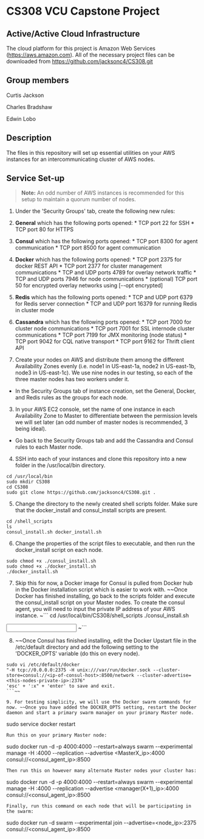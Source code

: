 # CS308 VCU Capstone Project

## Active/Active Cloud Infrastructure 
The cloud platform for this project is Amazon Web Services (https://aws.amazon.com). All of the necessary project files can be downloaded from https://github.com/jacksonc4/CS308.git

Group members
---
Curtis Jackson 

Charles Bradshaw 

Edwin Lobo

Description
---

The files in this repository will set up essential utilities on your AWS instances for an intercommunicating cluster of AWS nodes. 

Service Set-up
---
>  **Note:** An odd number of AWS instances is recommended for this setup to maintain a quorum number of nodes.

1. Under the 'Security Groups' tab, create the following new rules:

  1. **General** which has the following ports opened:
    * TCP port 22 for SSH
    * TCP port 80 for HTTPS
    
  2. **Consul** which has the following ports opened:
    * TCP port 8300 for agent communication
    * TCP port 8500 for agent communication
    
  3. **Docker** which has the following ports opened:
    * TCP port 2375 for docker REST API 
    * TCP port 2377 for cluster management communications
    * TCP and UDP ports 4789 for overlay network traffic
    * TCP and UDP ports 7946 for node communications
    * (optional) TCP port 50 for encrypted overlay networks using [--opt encrypted]

  4. **Redis** which has the following ports opened:
    * TCP and UDP port 6379 for Redis server connection
    * TCP and UDP port 16379 for running Redis in cluster mode
    
  5. **Cassandra** which has the following ports opened:
    * TCP port 7000 for cluster node communications
    * TCP port 7001 for SSL internode cluster communications
    * TCP port 7199 for JMX monitoring (node status)
    * TCP port 9042 for CQL native transport
    * TCP port 9162 for Thrift client API
    
2. Create your nodes on AWS and distribute them among the different Availability Zones evenly (i.e. node1 in US-east-1a, node2 in US-east-1b, node3 in US-east-1c). We use nine nodes in our testing, so each of the three master nodes has two workers under it.
  * In the Security Groups tab of instance creation, set the General, Docker, and Redis rules as the groups for each node.

3. In your AWS EC2 console, set the name of one instance in each Availability Zone to Master to differentiate between the permission levels we will set later (an odd number of master nodes is recommended, 3 being ideal).
  * Go back to the Security Groups tab and add the Cassandra and Consul rules to each Master node.
  
4. SSH into each of your instances and clone this repository into a new folder in the /usr/local/bin directory.
  ```
  cd /usr/local/bin
  sudo mkdir CS308
  cd CS308
  sudo git clone https://github.com/jacksonc4/CS308.git .

  ```
  
5. Change the directory to the newly created shell scripts folder. Make sure that the docker_install and consul_install scripts are present.
  ```
  cd /shell_scripts
  ls
  consul_install.sh docker_install.sh
  ```
  
6. Change the properties of the script files to executable, and then run the docker_install script on each node.
  ```
  sudo chmod +x ./consul_install.sh
  sudo chmod +x ./docker_install.sh
  ./docker_install.sh
  ```
  
7. Skip this for now, a Docker image for Consul is pulled from Docker hub in the Docker installation script which is easier to work with. ~~Once Docker has finished installing, go back to the scripts folder and execute the consul_install script on your Master nodes. To create the consul agent, you will need to input the private IP address of your AWS instance.
  ~```
  cd /usr/local/bin/CS308/shell_scripts
  ./consul_install.sh
  <input IP address>
  ~```
  
8. ~~Once Consul has finished installing, edit the Docker Upstart file in the /etc/default directory and add the following setting to the 'DOCKER_OPTS' variable (do this on every node).
  ```
  sudo vi /etc/default/docker
  "-H tcp://0.0.0.0:2375 -H unix:///var/run/docker.sock --cluster-store=consul://<ip-of-consul-host>:8500/network --cluster-advertise=<this-nodes-private-ip>:2376"
  'esc' + ':x" + 'enter' to save and exit.
  ```~~
  
9. For testing simplicity, we will use the Docker swarm commands for now. ~~Once you have added the DOCKER_OPTS setting, restart the Docker daemon and start a primary swarm manager on your primary Master node.
  ```
  sudo service docker restart
  ```
  Run this on your primary Master node:
  ```
  sudo docker run -d -p 4000:4000 --restart=always swarm --experimental manage -H :4000 --replication --advertise <MasterX_ip>:4000 consul://<consul_agent_ip>:8500
  ```
  Then run this on however many alternate Master nodes your cluster has:
  ```
  sudo docker run -d -p 4000:4000 --restart=always swarm --experimental manage -H :4000 --replication --advertise <manager(X+1)_ip>:4000 consul://<consul_agent_ip>:8500
  ```
  Finally, run this command on each node that will be participating in the swarm:
  ```
  sudo docker run -d swarm --experimental join --advertise=<node_ip>:2375 consul://<consul_agent_ip>:8500
  ```~~
